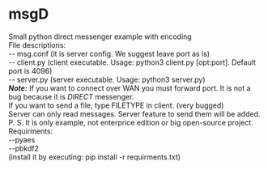 # msgD
Small python direct messenger example with encoding <br>
File descriptions: <br>
  -- msg.conf (it is server config. We suggest leave port as is) <br>
  -- client.py (client executable. Usage: python3 client.py <ip> [opt:port]. Default port is 4096) <br>
  -- server.py (server executable. Usage: python3 server.py) <br>
***Note:*** If you want to connect over WAN you must forward port. It is not a bug because it is *DIRECT* messenger. <br>
If you want to send a file, type FILETYPE in client. (very bugged)<br>Server can only read messages. Server feature to send them will be added.<br>
P. S. It is only example, not enterprice edition or big open-source project.<br>
Requirments: <br>
  --pyaes<br>
  --pbkdf2<br>
  (install it by executing: pip install -r requirments.txt)
